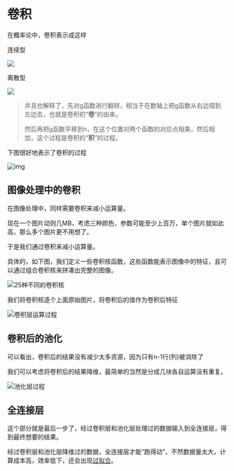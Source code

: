 # 卷积

在概率论中，卷积表示成这样

连续型

![](https://cdn.jsdelivr.net/gh/hooooolyshit/Pictures/2022/06/25/equation_disccrete-35fc78.svg)

离散型

![](https://cdn.jsdelivr.net/gh/hooooolyshit/Pictures/fix-dir/2022/06/25/equation-5a883e.svg)

> 并且也解释了，先对g函数进行翻转，相当于在数轴上把g函数从右边褶到左边去，也就是卷积的“**卷**”的由来。
>
> 然后再把g函数平移到n，在这个位置对两个函数的对应点相乘，然后相加，这个过程是卷积的“**积**”的过程。

下图很好地表示了卷积的过程

![img](https://pic-1257412153.cos.ap-nanjing.myqcloud.com/images/2022/11/24/3c59ccecf89600bd3f2aa0c649f213da2d97dd39-380589.gif)

## 图像处理中的卷积

在图像处理中，同样需要卷积来减小运算量。

现在一个图片动则几MB，考虑三种颜色，参数可能至少上百万，单个图片就如此高，那么多个图片更不用想了。

于是我们通过卷积来减小运算量。



具体的，如下图，我们定义一些卷积核函数，这些函数能表示图像中的特征，且可以通过组合卷积核来拼凑出完整的图像。

![25种不同的卷积核](https://pic-1257412153.cos.ap-nanjing.myqcloud.com/images/2022/11/24/f0cfdfc2b0532d954d6bc6314f915cac85b292b4-f6740d.jpeg)

我们将卷积核逐个上面原始图片，将卷积后的值作为卷积后特征

![卷积层运算过程](https://pic-1257412153.cos.ap-nanjing.myqcloud.com/images/2022/11/24/05c0c84c210f5d25a8250ff1455d897f74aa372d-48af4c.gif)

## 卷积后的池化

可以看出，卷积后的结果没有减少太多资源，因为只有n-1行(列)被消除了

我们可以考虑将卷积后的结果降维，最简单的当然是分成几块各自运算没有重复。

![池化层过程](https://pic-1257412153.cos.ap-nanjing.myqcloud.com/images/2022/11/24/5f8cceb7e86049487b6e09aec97cf771f547dbfc_2_690x397-bd2900.gif)

## 全连接层

这个部分就是最后一步了，经过卷积层和池化层处理过的数据输入到全连接层，得到最终想要的结果。

经过卷积层和池化层降维过的数据，全连接层才能”跑得动”，不然数据量太大，计算成本高，效率低下，还会出现[过拟合](../watermelon/2-模型评估与选择/过拟合.md)。